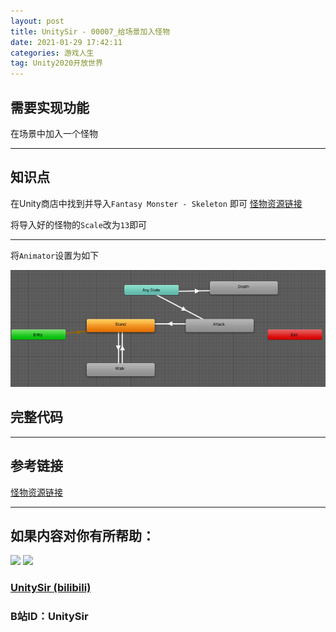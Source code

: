```yaml
---
layout: post
title: UnitySir - 00007_给场景加入怪物
date: 2021-01-29 17:42:11
categories: 游戏人生
tag: Unity2020开放世界
---
```






## 需要实现功能

在场景中加入一个怪物



---

## 知识点

在Unity商店中找到并导入`Fantasy Monster - Skeleton` 即可 [怪物资源链接](https://assetstore.unity.com/packages/3d/characters/humanoids/fantasy-monster-skeleton-35635)

将导入好的怪物的`Scale`改为`13`即可

---

将`Animator`设置为如下

![image-20210129181214328](2021-01-29-学习记录-00007_给场景加入怪物.assets/image-20210129181214328.png)

## 完整代码



---



## 参考链接

 [怪物资源链接](https://assetstore.unity.com/packages/3d/characters/humanoids/fantasy-monster-skeleton-35635)

 

---



## 如果内容对你有所帮助：
<div><img src="https://pic4.zhimg.com/v2-87fbc8ee6ab3fd92f423d414d039b627_b.jpeg" width="300px"/>
<img src="https://pic2.zhimg.com/v2-b8ab4acf7899b2ced11287cdbd8279b5_b.jpeg" width="300px"/></div>

### [UnitySir (bilibili)](https://space.bilibili.com/308511666)
### B站ID：UnitySir